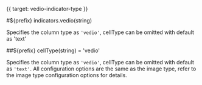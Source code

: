 {{ target: vedio-indicator-type }}


#${prefix} indicators.vedio(string)

Specifies the column type as `'vedio'`, cellType can be omitted with default as 'text'

##${prefix} cellType(string) = 'vedio'

Specifies the column type as `'vedio'`, cellType can be omitted with default as `'text'`. All configuration options are the same as the image type, refer to the image type configuration options for details.